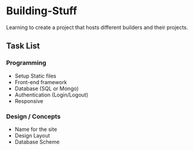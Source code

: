 Building-Stuff
==============
Learning to create a project that hosts different builders and their projects.

## Task List

### Programming
- Setup Static files
- Front-end framework
- Database (SQL or Mongo)
- Authentication (Login/Logout)
- Responsive

### Design / Concepts
- Name for the site
- Design Layout
- Database Scheme
